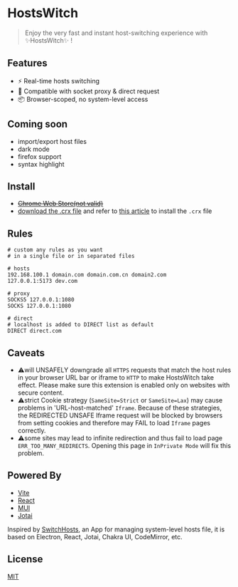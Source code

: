 # HostsWitch

> Enjoy the very fast and instant host-switching experience with ✨HostsWitch✨ !

## Features

- ⚡️ Real-time hosts switching
- 🔩 Compatible with socket proxy & direct request
- 📦 Browser-scoped, no system-level access

## Coming soon

- import/export host files
- dark mode
- firefox support
- syntax highlight

## Install

- ~~[Chrome Web Store(not valid)]()~~
- [download the .crx file](https://github.com/X-sky/HostsWitch/blob/main/HostsWitch_0.0.1.crx) and refer to [this article](https://www.turnoffthelights.com/support/browser-extension/how-to-install-chrome-extensions-in-3-easy-steps/) to install the `.crx` file

## Rules

```
# custom any rules as you want
# in a single file or in separated files

# hosts
192.168.100.1 domain.com domain.com.cn domain2.com
127.0.0.1:5173 dev.com

# proxy
SOCKS5 127.0.0.1:1080
SOCKS 127.0.0.1:1080

# direct
# localhost is added to DIRECT list as default
DIRECT direct.com
```

## Caveats

- ⚠️will UNSAFELY downgrade all `HTTPS` requests that match the host rules in your browser URL bar or iframe to `HTTP` to make HostsWitch take effect. Please make sure this extension is enabled only on websites with secure content.
- ⚠️strict Cookie strategy (`SameSite=Strict` or `SameSite=Lax`) may cause problems in 'URL-host-matched' `Iframe`. Because of these strategies, the REDIRECTED UNSAFE Iframe request will be blocked by browsers from setting cookies and therefore may FAIL to load `Iframe` pages correctly.
- ⚠️some sites may lead to infinite redirection and thus fail to load page `ERR_TOO_MANY_REDIRECTS`. Opening this page in `InPrivate Mode` will fix this problem.

## Powered By

- [Vite](https://vitejs.dev/)
- [React](https://react.dev/)
- [MUI](https://mui.com/)
- [Jotai](https://jotai.org/)

Inspired by [SwitchHosts](https://github.com/oldj/SwitchHosts), an App for managing system-level hosts file, it is based on Electron, React, Jotai, Chakra UI, CodeMirror, etc.

## License

[MIT](https://opensource.org/licenses/MIT)
